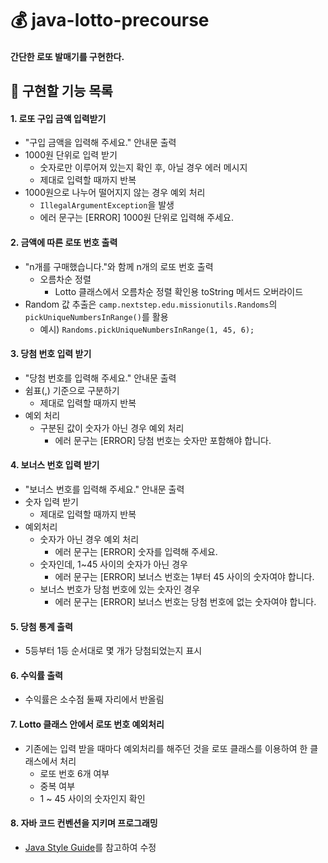 # 💰 java-lotto-precourse
#### 간단한 로또 발매기를 구현한다.

## 🔧 구현할 기능 목록
#### 1. 로또 구입 금액 입력받기
- "구입 금액을 입력해 주세요." 안내문 출력
- 1000원 단위로 입력 받기
  - 숫자로만 이루어져 있는지 확인 후, 아닐 경우 에러 메시지
  - 제대로 입력할 때까지 반복
- 1000원으로 나누어 떨어지지 않는 경우 예외 처리
  - ```IllegalArgumentException```을 발생
  - 에러 문구는 [ERROR] 1000원 단위로 입력해 주세요.

#### 2. 금액에 따른 로또 번호 출력
- "n개를 구매했습니다."와 함께 n개의 로또 번호 출력
  - 오름차순 정렬
    - Lotto 클래스에서 오름차순 정렬 확인용 toString 메서드 오버라이드
- Random 값 추출은 ```camp.nextstep.edu.missionutils.Randoms```의 ```pickUniqueNumbersInRange()```를 활용
  - 예시) ```Randoms.pickUniqueNumbersInRange(1, 45, 6);```

#### 3. 당첨 번호 입력 받기
- "당첨 번호를 입력해 주세요." 안내문 출력
- 쉼표(,) 기준으로 구분하기
  - 제대로 입력할 때까지 반복
- 예외 처리
  - 구분된 값이 숫자가 아닌 경우 예외 처리
      - 에러 문구는 [ERROR] 당첨 번호는 숫자만 포함해야 합니다.

#### 4. 보너스 번호 입력 받기
- "보너스 번호를 입력해 주세요." 안내문 출력
- 숫자 입력 받기
  - 제대로 입력할 때까지 반복
- 예외처리
  - 숫자가 아닌 경우 예외 처리
    - 에러 문구는 [ERROR] 숫자를 입력해 주세요.
  - 숫자인데, 1~45 사이의 숫자가 아닌 경우
    - 에러 문구는 [ERROR] 보너스 번호는 1부터 45 사이의 숫자여야 합니다.
  - 보너스 번호가 당첨 번호에 있는 숫자인 경우
    - 에러 문구는 [ERROR] 보너스 번호는 당첨 번호에 없는 숫자여야 합니다.

#### 5. 당첨 통계 출력
- 5등부터 1등 순서대로 몇 개가 당첨되었는지 표시

#### 6. 수익률 출력
- 수익률은 소수점 둘째 자리에서 반올림

#### 7. Lotto 클래스 안에서 로또 번호 예외처리
- 기존에는 입력 받을 때마다 예외처리를 해주던 것을 로또 클래스를 이용하여 한 클래스에서 처리
  - 로또 번호 6개 여부
  - 중복 여부
  - 1 ~ 45 사이의 숫자인지 확인

#### 8. 자바 코드 컨벤션을 지키며 프로그래밍
- [Java Style Guide](https://github.com/woowacourse/woowacourse-docs/blob/main/styleguide/java)를 참고하여 수정